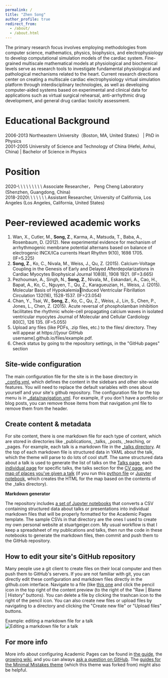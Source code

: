 ```yaml
---
permalink: /
title: "Zhen Song"
author_profile: true
redirect_from: 
  - /about/
  - /about.html
---
```


The primary research focus involves employing methodologies from computer science, mathematics, physics, biophysics, and electrophysiology to develop computational simulation models of the cardiac system. Fine-grained multiscale mathematical models at physiological and biochemical levels serve as research tools to investigate fundamental physiological and pathological mechanisms related to the heart. Current research directions center on creating a multiscale cardiac electrophysiology virtual simulation platform through interdisciplinary technologies, as well as developing computer-aided systems based on experimental and clinical data for applications such as virtual surgical rehearsal, anti-arrhythmic drug development, and general drug cardiac toxicity assessment.

Educational Background
======
2006-2013 Northeastern University（Boston, MA, United States） | PhD in Physics   
2001-2005 University of Science and Technology of China  (Hefei, Anhui, China)  \| Bachelor of Science in Physics

Position
======
2020-\ \ \ \ \ \ \ \ \ Associate Researcher， Peng Cheng Laboratory (Shenzhen, Guangdong, China)             
2018-2020\ \ \ \ \ \ \ Assistant Researcher,  University of California, Los Angeles (Los Angeles, California, United States) 

‌Peer-reviewed academic works
======
1. Wan, X., Cutler, M., **Song, Z**., Karma, A., Matsuda, T., Baba, A., Rosenbaum, D. (2012). New experimental evidence for mechanism of arrhythmogenic membrane potential alternans based on balance of electrogenic INCX/ICa currents Heart Rhythm 9(10), 1698 1705.(IF=5.225)
1. **Song, Z**., Ko, C., Nivala, M., Weiss, J., Qu, Z. (2015). Calcium-Voltage Coupling in the Genesis of Early and Delayed Afterdepolarizations in Cardiac Myocytes Biophysical Journal 108(8), 1908 1921. (IF=3.665)
1. Pezhouman, A., Singh, N., **Song, Z**., Nivala, M., Eskandari, A., Cao, H., Bapat, A., Ko, C., Nguyen, T., Qu, Z., Karagueuzian, H., Weiss, J. (2015). Molecular Basis of HypokalemiaInduced Ventricular Fibrillation Circulation 132(16), 1528-1537. (IF=23.054)
1. Chan, Y., Tsai, W., **Song, Z**., Ko, C., Qu, Z., Weiss, J., Lin, S., Chen, P., Jones, L., Chen, Z. (2015). Acute reversal of phospholamban inhibition facilitates the rhythmic whole-cell propagating calcium waves in isolated ventricular myocytes Journal of Molecular and Cellular Cardiology 80(C), 126 135. (IF=5.055)
1. Upload any files (like PDFs, .zip files, etc.) to the files/ directory. They will appear at https://[your GitHub username].github.io/files/example.pdf.  
1. Check status by going to the repository settings, in the "GitHub pages" section

Site-wide configuration
------
The main configuration file for the site is in the base directory in [_config.yml](https://github.com/academicpages/academicpages.github.io/blob/master/_config.yml), which defines the content in the sidebars and other site-wide features. You will need to replace the default variables with ones about yourself and your site's github repository. The configuration file for the top menu is in [_data/navigation.yml](https://github.com/academicpages/academicpages.github.io/blob/master/_data/navigation.yml). For example, if you don't have a portfolio or blog posts, you can remove those items from that navigation.yml file to remove them from the header. 

Create content & metadata
------
For site content, there is one markdown file for each type of content, which are stored in directories like _publications, _talks, _posts, _teaching, or _pages. For example, each talk is a markdown file in the [_talks directory](https://github.com/academicpages/academicpages.github.io/tree/master/_talks). At the top of each markdown file is structured data in YAML about the talk, which the theme will parse to do lots of cool stuff. The same structured data about a talk is used to generate the list of talks on the [Talks page](https://academicpages.github.io/talks), each [individual page](https://academicpages.github.io/talks/2012-03-01-talk-1) for specific talks, the talks section for the [CV page](https://academicpages.github.io/cv), and the [map of places you've given a talk](https://academicpages.github.io/talkmap.html) (if you run this [python file](https://github.com/academicpages/academicpages.github.io/blob/master/talkmap.py) or [Jupyter notebook](https://github.com/academicpages/academicpages.github.io/blob/master/talkmap.ipynb), which creates the HTML for the map based on the contents of the _talks directory).

**Markdown generator**

The repository includes [a set of Jupyter notebooks](https://github.com/academicpages/academicpages.github.io/tree/master/markdown_generator
) that converts a CSV containing structured data about talks or presentations into individual markdown files that will be properly formatted for the Academic Pages template. The sample CSVs in that directory are the ones I used to create my own personal website at stuartgeiger.com. My usual workflow is that I keep a spreadsheet of my publications and talks, then run the code in these notebooks to generate the markdown files, then commit and push them to the GitHub repository.

How to edit your site's GitHub repository
------
Many people use a git client to create files on their local computer and then push them to GitHub's servers. If you are not familiar with git, you can directly edit these configuration and markdown files directly in the github.com interface. Navigate to a file (like [this one](https://github.com/academicpages/academicpages.github.io/blob/master/_talks/2012-03-01-talk-1.md) and click the pencil icon in the top right of the content preview (to the right of the "Raw | Blame | History" buttons). You can delete a file by clicking the trashcan icon to the right of the pencil icon. You can also create new files or upload files by navigating to a directory and clicking the "Create new file" or "Upload files" buttons. 

Example: editing a markdown file for a talk
![Editing a markdown file for a talk](/images/editing-talk.png)

For more info
------
More info about configuring Academic Pages can be found in [the guide](https://academicpages.github.io/markdown/), the [growing wiki](https://github.com/academicpages/academicpages.github.io/wiki), and you can always [ask a question on GitHub](https://github.com/academicpages/academicpages.github.io/discussions). The [guides for the Minimal Mistakes theme](https://mmistakes.github.io/minimal-mistakes/docs/configuration/) (which this theme was forked from) might also be helpful.

